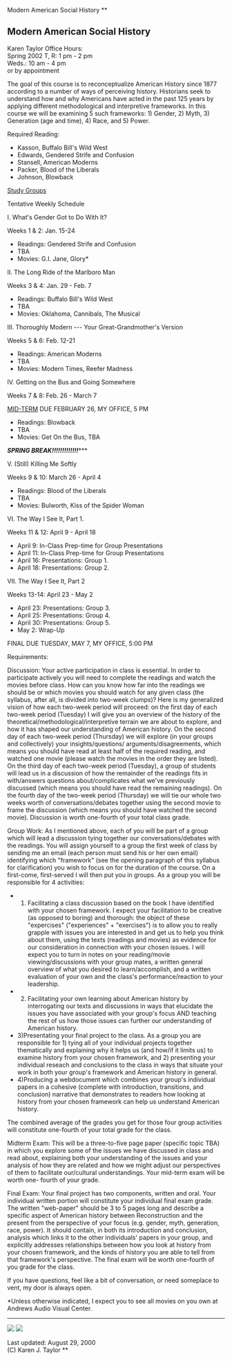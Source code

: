 Modern American Social History  **

## Modern American Social History

Karen Taylor Office Hours:  
Spring 2002 T, R: 1 pm - 2 pm  
Weds.: 10 am - 4 pm  
or by appointment

The goal of this course is to reconceptualize American History since 1877
according to a number of ways of perceiving history. Historians seek to
understand how and why Americans have acted in the past 125 years by applying
different methodological and interpretive frameworks. In this course we will
be examining 5 such frameworks: 1) Gender, 2) Myth, 3) Generation (age and
time), 4) Race, and 5) Power.

Required Reading:

  * Kasson, Buffalo Bill's Wild West
  * Edwards, Gendered Strife and Confusion
  * Stansell, American Moderns
  * Packer, Blood of the Liberals
  * Johnson, Blowback 

[Study Groups](mashgroups.html)

Tentative Weekly Schedule

I. What's Gender Got to Do With It?

Weeks 1 & 2: Jan. 15-24

  * Readings: Gendered Strife and Confusion
  * TBA 
  * Movies: G.I. Jane, Glory* 

II. The Long Ride of the Marlboro Man

Weeks 3 & 4: Jan. 29 - Feb. 7

  * Readings: Buffalo Bill's Wild West
  * TBA 
  * Movies: Oklahoma, Cannibals, The Musical 

III. Thoroughly Modern --- Your Great-Grandmother's Version

Weeks 5 & 6: Feb. 12-21

  * Readings: American Moderns
  * TBA 
  * Movies: Modern Times, Reefer Madness 

IV. Getting on the Bus and Going Somewhere

Weeks 7 & 8: Feb. 26 - March 7

[MID-TERM](MASHMID.HTML) DUE FEBRUARY 26, MY OFFICE, 5 PM

  * Readings: Blowback
  * TBA 
  * Movies: Get On the Bus, TBA 

*************************SPRING BREAK!!!!!!!!!!!!!****************************

V. (Still) Killing Me Softly

Weeks 9 & 10: March 26 - April 4

  * Readings: Blood of the Liberals
  * TBA 
  * Movies: Bulworth, Kiss of the Spider Woman 

VI. The Way I See It, Part 1.

Weeks 11 & 12: April 9 - April 18

  * April 9: In-Class Prep-time for Group Presentations 
  * April 11: In-Class Prep-time for Group Presentations 
  * April 16: Presentations: Group 1. 
  * April 18: Presentations: Group 2. 

VII. The Way I See It, Part 2

Weeks 13-14: April 23 - May 2

  * April 23: Presentations: Group 3. 
  * April 25: Presentations: Group 4. 
  * April 30: Presentations: Group 5. 
  * May 2: Wrap-Up 

FINAL DUE TUESDAY, MAY 7, MY OFFICE, 5:00 PM

Requirements:

Discussion: Your active participation in class is essential. In order to
participate actively you will need to complete the readings and watch the
movies before class. How can you know how far into the readings we should be
or which movies you should watch for any given class (the syllabus, after all,
is divided into two-week clumps)? Here is my generalized vision of how each
two-week period will proceed: on the first day of each two-week period
(Tuesday) I will give you an overview of the history of the
theoretical/methodological/interpretive terrain we are about to explore, and
how it has shaped our understanding of American history. On the second day of
each two-week period (Thursday) we will explore (in your groups and
collectively) your insights/questions/ arguments/disagreements, which means
you should have read at least half of the required reading, and watched one
movie (please watch the movies in the order they are listed). On the third day
of each two-week period (Tuesday), a group of students will lead us in a
discussion of how the remainder of the readings fits in with/answers questions
about/complicates what we've previously discussed (which means you should have
read the remaining readings). On the fourth day of the two-week period
(Thursday) we will tie our whole two weeks worth of conversations/debates
together using the second movie to frame the discussion (which means you
should have watched the second movie). Discussion is worth one-fourth of your
total class grade.

Group Work: As I mentioned above, each of you will be part of a group which
will lead a discussion tying together our conversations/debates with the
readings. You will assign yourself to a group the first week of class by
sending me an email (each person must send his or her own email) identifying
which "framework" (see the opening paragraph of this syllabus for
clarification) you wish to focus on for the duration of the course. On a
first-come, first-served  I will then put you in groups. As a group you will
be responsible for 4 activities:

  * 1) Facilitating a class discussion  based on the book I have identified with your chosen framework. I expect your facilitation to be creative (as opposed to boring) and thorough: the object of these "expercises" ("experiences" + "exercises") is to allow you to really grapple with issues you  are interested in and get us to help you think about them, using the texts (readings and movies) as evidence for our consideration in connection with your chosen issues. I will expect you to turn in notes on your reading/movie viewing/discussions with your group mates, a written general overview of what you desired to learn/accomplish, and a written evaluation of your own and the class's performance/reaction to your leadership. 
  * 2)  Facilitating your own learning about American history by interrogating our texts and discussions in ways that elucidate the issues you have associated with your group's focus AND teaching the rest of us how those issues can further our understanding of American history. 
  * 3)Presentating your final project to the class. As a group you are responsible for 1) tying all of your individual projects together thematically and explaining why it helps us (and how/if it limits us) to examine history from your chosen framework, and 2) presenting your individual reseach and conclusions to the class in ways that situate your work in both your group's framework and American history in general. 
  * 4)Producing a webdocument which combines your group's individual papers in a cohesive (complete with introduction, transitions, and conclusion) narrative that demonstrates to readers how looking at history from your chosen framework can help us understand American history. 

The combined average of the grades you get for those four group activities
will constitute one-fourth of your total grade for the class.

Midterm Exam: This will be a three-to-five page paper (specific topic TBA) in
which you explore some of the issues we have discussed in class and read
about, explaining both your understanding of the issues and your analysis of
how they are related and how we might adjust our perspectives of them to
facilitate our/cultural understandings. Your mid-term exam will be worth one-
fourth of your grade.

Final Exam: Your final project has two components, written and oral. Your
individual written portion will constitute your individual final exam grade.
The written "web-paper" should be 3 to 5 pages long and describe a specific
aspect of American history between Reconstruction and the present  from the
perspective of your focus (e.g. gender, myth, generation, race, power). It
should contain, in both its introduction and conclusion, analysis which links
it to the other individuals' papers in your group, and explicitly addresses
relationships between how you look at history from your chosen framework, and
the kinds of history you are able to tell from that framework's perspective.
The final exam will be worth one-fourth of you grade for the class.

If you have questions, feel like a bit of conversation, or need someplace to
vent, my door is always open.

*Unless otherwise indicated, I expect you to see all movies on you own at Andrews Audio Visual Center. 

* * *

[![](kauke.jpg)](http://www.wooster.edu)
[![](kpage18.jpg)](http://www.wooster.edu/ktwebpage.html)

Last updated: August 29, 2000  
(C) Karen J. Taylor  **

